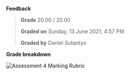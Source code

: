 **Feedback**

>**Grade** 20.00 / 20.00
>
>**Graded on** Sunday, 13 June 2021, 4:57 PM 
>
>**Graded by** Daniel Sutantyo

**Grade breakdown**

![Assessment 4 Marking Rubric](https://github.com/AvaMGardiner/COMP1010-Fundamentals-of-Computer-Science/assets/168320367/5cc6ae75-b518-487f-9f97-857c3ccc085d)
